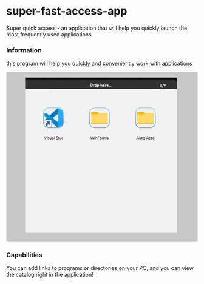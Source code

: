 # super-fast-access-app
 Super quick access - an application that will help you quickly launch the most frequently used applications
### Information
this program will help you quickly and conveniently work with applications

![Rack](Resourses/main.png "Resourses/main.png")

### Capabilities
You can add links to programs or directories on your PC, and you can view the catalog right in the application!
